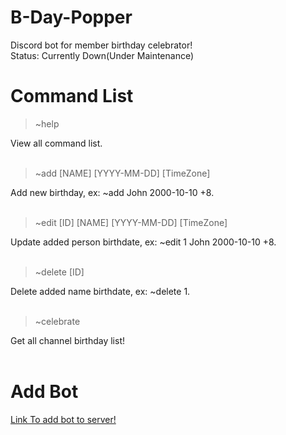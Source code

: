 # B-Day-Popper

Discord bot for member birthday celebrator!
<br />
Status: Currently Down(Under Maintenance)

# Command List
  > ~help
  
  View all command list.
  <br /><br />
  
  > ~add [NAME] [YYYY-MM-DD] [TimeZone]

  Add new birthday, ex: ~add John 2000-10-10 +8.
  <br /><br />
  
  > ~edit [ID] [NAME] [YYYY-MM-DD] [TimeZone]
  
  Update added person birthdate, ex: ~edit 1 John 2000-10-10 +8.
  <br /><br />

  > ~delete [ID]
  
  Delete added name birthdate, ex: ~delete 1.
  <br /><br />

  > ~celebrate
  
  Get all channel birthday list! 
  <br /><br />
  
# Add Bot
[Link To add bot to server!](https://discord.com/api/oauth2/authorize?client_id=734346199116677182&permissions=100352&scope=bot)
